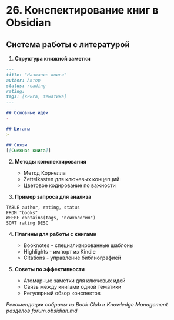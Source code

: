 # 26. Конспектирование книг в Obsidian

## Система работы с литературой

1. **Структура книжной заметки**
```markdown
---
title: "Название книги"
author: Автор
status: reading
rating: 
tags: [книга, тематика]
---

## Основные идеи
- 

## Цитаты
> 

## Связи
[[Смежная книга]]
```

2. **Методы конспектирования**
   - Метод Корнелла
   - Zettelkasten для ключевых концепций
   - Цветовое кодирование по важности

3. **Пример запроса для анализа**
```dataview
TABLE author, rating, status
FROM "books"
WHERE contains(tags, "психология")
SORT rating DESC
```

4. **Плагины для работы с книгами**
   - Booknotes - специализированные шаблоны
   - Highlights - импорт из Kindle
   - Citations - управление библиографией

5. **Советы по эффективности**
   - Атомарные заметки для ключевых идей
   - Связь между книгами одной тематики
   - Регулярный обзор конспектов

*Рекомендации собраны из Book Club и Knowledge Management разделов forum.obsidian.md*